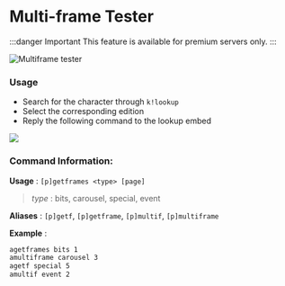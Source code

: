 # Multi-frame Tester

:::danger Important
This feature is available for premium servers only.
:::

![Multiframe tester](/img/features/getframes.gif ':size=100%')

### Usage
- Search for the character through `k!lookup`
- Select the corresponding edition
- Reply the following command to the lookup embed

![](/img/features/reply.png)

### Command Information:

**Usage** : `[p]getframes <type> [page]`

> *type* : bits, carousel, special, event 

**Aliases** : `[p]getf`, `[p]getframe`, `[p]multif`, `[p]multiframe`

**Example**  :
```bash
agetframes bits 1
amultiframe carousel 3
agetf special 5
amultif event 2
```
